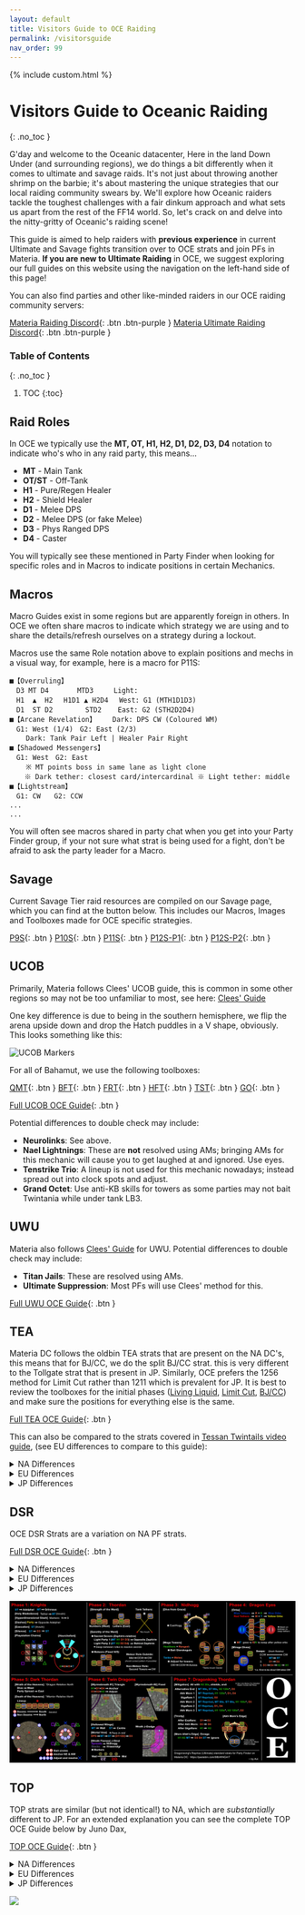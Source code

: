 ```yaml
---
layout: default
title: Visitors Guide to OCE Raiding
permalink: /visitorsguide
nav_order: 99
---
```


{% include custom.html %}

# Visitors Guide to Oceanic Raiding
{: .no_toc }

G'day and welcome to the Oceanic datacenter, Here in the land Down Under (and surrounding regions), we do things a bit differently when it comes to ultimate and savage raids. It's not just about throwing another shrimp on the barbie; it's about mastering the unique strategies that our local raiding community swears by. We'll explore how Oceanic raiders tackle the toughest challenges with a fair dinkum approach and what sets us apart from the rest of the FF14 world. So, let's crack on and delve into the nitty-gritty of Oceanic's raiding scene!

This guide is aimed to help raiders with **previous experience** in current Ultimate and Savage fights transition over to OCE strats and join PFs in Materia. **If you are new to Ultimate Raiding** in OCE, we suggest exploring our full guides on this website using the navigation on the left-hand side of this page! 

You can also find parties and other like-minded raiders in our OCE raiding community servers: 

[Materia Raiding Discord](https://discord.gg/EySn5dRj65){: .btn .btn-purple }
[Materia Ultimate Raiding Discord](https://discord.gg/ArZz3b8PZV){: .btn .btn-purple }

### Table of Contents
{: .no_toc }

1. TOC
{:toc}

## Raid Roles

In OCE we typically use the **MT, OT, H1, H2, D1, D2, D3, D4** notation to indicate who's who in any raid party, this means...

- **MT** - Main Tank
- **OT/ST** - Off-Tank
- **H1** - Pure/Regen Healer
- **H2** - Shield Healer
- **D1** - Melee DPS
- **D2** - Melee DPS (or fake Melee)
- **D3** - Phys Ranged DPS
- **D4** - Caster

You will typically see these mentioned in Party Finder when looking for specific roles and in Macros to indicate positions in certain Mechanics. 

## Macros

Macro Guides exist in some regions but are apparently foreign in others. In OCE we often share macros to indicate which strategy we are using and to share the details/refresh ourselves on a strategy during a lockout. 

Macros use the same Role notation above to explain positions and mechs in a visual way, for example, here is a macro for P11S: 

```
■【Overruling】
　D3 MT D4　　　  MTD3　　　Light: 
　H1  ▲  H2　 H1D1 ▲ H2D4　 West: G1 (MTH1D1D3) 
　D1  ST D2　　　   STD2    East: G2 (STH2D2D4)
■【Arcane Revelation】    Dark: DPS CW (Coloured WM)
　G1: West (1/4)　G2: East (2/3)
    Dark: Tank Pair Left | Healer Pair Right
■【Shadowed Messengers】
　G1: West　G2: East  
    ※ MT points boss in same lane as light clone　
　  ※ Dark tether: closest card/intercardinal ※ Light tether: middle
■【Lightstream】
　G1: CW　　G2: CCW
...
...
```

You will often see macros shared in party chat when you get into your Party Finder group, if your not sure what strat is being used for a fight, don't be afraid to ask the party leader for a Macro.

## Savage
Current Savage Tier raid resources are compiled on our Savage page, which you can find at the button below. This includes our Macros, Images and Toolboxes made for OCE specific strategies. 

[P9S](/p9s){: .btn }
[P10S](/p10s){: .btn }
[P11S](/p11s){: .btn }
[P12S-P1](/p12s-1){: .btn }
[P12S-P2](/p12s-2){: .btn }

## UCOB

Primarily, Materia follows Clees' UCOB guide, this is common in some other regions so may not be too unfamiliar to most, see here: [Clees' Guide](https://ultimates.guide/ucob/)

One key difference is due to being in the southern hemisphere, we flip the arena upside down and drop the Hatch puddles in a V shape, obviously. This looks something like this: 

<img src="{{ site.baseurl }}/assets/images/diagrams/ucobmarkers.png" alt="UCOB Markers" style="height: 400px">

For all of Bahamut, we use the following toolboxes: 

[QMT](https://ff14.toolboxgaming.space/?id=877146678916361&preview=1){: .btn }
[BFT](https://ff14.toolboxgaming.space/?id=838145884536361&preview=1){: .btn }
[FRT](https://ff14.toolboxgaming.space/?id=810783368854861&preview=1){: .btn }
[HFT](https://ff14.toolboxgaming.space/?id=740246169786361&preview=1){: .btn }
[TST](https://ff14.toolboxgaming.space/?id=141245760517361&preview=1){: .btn }
[GO](https://ff14.toolboxgaming.space/?id=803246524767361&preview=1){: .btn }

[Full UCOB OCE Guide](/ucob){: .btn }

Potential differences to double check may include:

- **Neurolinks**: See above.
- **Nael Lightnings**: These are **not** resolved using AMs; bringing AMs for this mechanic will cause you to get laughed at and ignored. Use eyes.
- **Tenstrike Trio**: A lineup is not used for this mechanic nowadays; instead spread out into clock spots and adjust.
- **Grand Octet**: Use anti-KB skills for towers as some parties may not bait Twintania while under tank LB3.

## UWU
Materia also follows [Clees' Guide](https://ultimates.guide/uwu/) for UWU. Potential differences to double check may include:

- **Titan Jails**: These are resolved using AMs.
- **Ultimate Suppression**: Most PFs will use Clees' method for this.

[Full UWU OCE Guide](/uwu){: .btn }

## TEA
Materia DC follows the oldbin TEA strats that are present on the NA DC's, this means that for BJ/CC, we do the split BJ/CC strat. this is very different to the Tollgate strat that is present in JP. Similarly, OCE prefers the 1256 method for Limit Cut rather than 1211 which is prevalent for JP. It is best to review the toolboxes for the initial phases ([Living Liquid](https://ff14.toolboxgaming.space/?id=830419115443951&preview=1), [Limit Cut](https://ff14.toolboxgaming.space/?id=240411819443951&preview=1), [BJ/CC](https://ff14.toolboxgaming.space/?id=340414049443951&preview=1)) and make sure the positions for everything else is the same.


[Full TEA OCE Guide](/tea){: .btn }

This can also be compared to the strats covered in [Tessan Twintails video guide](https://www.youtube.com/watch?v=uVtZ8-XoOZ0), (see EU differences to compare to this guide): 

<details markdown=1>
<summary>NA Differences</summary>
    
### General Notes
{: .no_toc }
As mentioned in raid roles section:
D1 = M1/DRG pos
D2 = M2/NIN pos
D3 = Phys Range/R1
D4 = Caster/R2
    
H1 = Regen Healer
H2 = Shield Healer
Esuna Prio is default assumed to be H1 self + top -> bottom, and H2 self + bottom -> top

OT sometimes referenced as ST

### Temporal Stasis
{: .no_toc }
During Temporal Stasis mech after Phase 2, instead of FFA, supports prio left, and DPS right for long tethers, rest is the same (short tether is on the add to the right and no tether is to the add on the left).

<img src="https://github.com/nozzyxx/materiaraiding/assets/160133948/31845dfb-fc41-4ad0-8f3c-5f6972c61b5a" alt="Temporal Stasis" style="height: 400px">


### Inception Formation
{: .no_toc }
Everything is mostly the same: Tanks and Stack go LEFT relative to the heart, and everyone else goes RIGHT.
The MT will usually bait the Super Jump (communicate if you prefer OT to take).

### Wormhole
{: .no_toc }
No differences, we follow the KR sim strat on the most part. [KR Simulator](https://materiaraiding.com/tea.html#simulator)

### Final Word
{: .no_toc }
Standard positions are rotated about 90 degrees and start from east side of the room, Dark Beacon plants in the middle of the 2 Marker (EAST) and light beacon middle placed in D Marker west.

For an extended explanation you can see the complete TEA OCE Guide below by Noz Leafhill,

</details>
<details markdown=1>
<summary>EU Differences</summary>

### General Notes
{: .no_toc }
As mentioned in raid roles section:
D1 = M1/DRG pos
D2 = M2/NIN pos
D3 = Phys Range/R1
D4 = Caster/R2
    
H1 = Regen Healer
H2 = Shield Healer
Esuna Prio is default assumed to be H1 self + top -> bottom, and H2 self + bottom -> top

OT sometimes referenced as ST

### Temporal Stasis
{: .no_toc }
During Temporal Stasis mech after Phase 2, blue tether prio is flipped, supports prio left, and DPS right, rest is the same (short tether is on the add to the right and no tether is to the add on the left).

<img src="https://github.com/nozzyxx/materiaraiding/assets/160133948/31845dfb-fc41-4ad0-8f3c-5f6972c61b5a" alt="Temporal Stasis" style="height: 400px">

### Inception Formation
{: .no_toc }
Everything after flarethrowers is flipped left to right, up until the blue tether finishes resolving.
This means Tanks and Stack go LEFT relative to the heart, and everyone else goes RIGHT.
The MT will usually bait the Super Jump (communicate if you prefer OT to take).

### Wormhole
{: .no_toc }
No differences, we follow the KR sim strat. [KR Simulator](https://materiaraiding.com/tea.html#simulator)

### Final Word
{: .no_toc }
Standard positions are rotated about 90 degrees and start from east side of the room, Dark Beacon plants in the middle of the 2 Marker (EAST) and light beacon middle placed in D Marker west.

For an extended explanation you can see the complete TEA OCE Guide below by Noz Leafhill,
</details>
<details markdown=1>
<summary>JP Differences</summary>
Please refer to full guide.

[Full TEA OCE Guide](/tea){: .btn }
</details>

## DSR
OCE DSR Strats are a variation on NA PF strats.

[Full DSR OCE Guide](/dsr){: .btn }

<details markdown=1>
<summary>NA Differences</summary>
Phase 2 onwards, Waymarks are positioned along the walls rather than in the middle.

Phase 3: Materia does Easthogg. Niddstinien is faced north, and we resolve all arrows by facing our character east. [Easthogg Video Guide](https://www.youtube.com/watch?v=j_Hz3I4ENK4)

Death of the Heavens in Dark Thordan: base positioning before the mech starts is a lineup in the middle of the room H1>MT>D3>D1>D2>D4>ST>H2, dooms are positioned along the south side rather than north, and they are knocked back north to soak their puddles.

Double dragons: we may resolve wroth AM's somewhat differently NA strats. like with NA we also do fixed wyrmsbreath 1 + 2 which is different than how it is done in Elemental. tanks are also using their invuln's on cautrize at the end of double dragons.

In Dragon King Thordan, all 3 akh morn edge stacks are handled with 3-3-2 rather than 6-1-1.

For an extended explanation you can see the complete DSR OCE Guide below by Juno Dax,

</details>
<details markdown=1>
<summary>EU Differences</summary>
Please refer to full guide.

[Full DSR OCE Guide](/dsr){: .btn }
</details>
<details markdown=1>
<summary>JP Differences</summary>
There are a number of differences between OCE and JP for DSR. Please review this list for specific mechanics, using the language in [Tuufless' guide](https://tuufless.github.io/FFXIV-Elemental-Raid-Macros/ultimates/dsr/). It is recommended that you are familiar with these differences before you join clear/reclear parties.

- **General**: From Phase 2 onwards, waymarks are positioned along the walls rather than in the middle.
- **1. The Holy See**
    - **Hyperdimensional Slash:** Initial marked players spread along the **north** side.
- **2. King Thordan**
    - **Strength of the Ward**: When spreading, MT/H1 and ST/H2 positions are swapped.
- **4. Eyes**
    - **Orbs**
        - Initial lineup is different; check cheat sheet for details.
        - **Tanks and melees** take yellow orbs, and move to ranged and healers to pass tethers afterwards.
    - **Mirage Dives**
        - **Ranged and healers** take dives first, using the positions in the cheat sheet.
        - The order of swaps are tanks, melees, then ranged and healers again.
- **5. Alternate Thordan**
    - **Wrath of the Heavens**: AMs are **not** used to mark lightnings; using AMs here will cause you to get laughed at and ignored.
    - **Death of the Heavens**:
        - Dooms are **south**, so positioning for tethers afterwards is flipped from JP.
        - The line up from left to right is H1 MT D3 D1 D2 D4 ST H2.
- **6. Double Dragons**
    - **Wyrmsbreath #1**: Anchors are H1, D1 and D4.
    - **Hallowed Wings**: For both Hallowed Wings, MT moves to the wall while ST stays centre.
    - **Wroth Flames**: AM meanings may be different to JP - binds are towards the wall while ignores are towards the centre.
    - **Wyrmsbreath #2**: OCE uses the **fixed strat**; consult the cheat sheet or Tuufless' FAQ in P6 for details.
- **7. Dragonking Thordan**
    - **General**: Mitigations are different from JP; consult the cheat sheet for details.
    - **Enrage**: MT takes towers first instead of ST.

</details>

<a href=".\assets\images\cheatsheets\dsrcheatsheet.webp" target="_blank"><img src=".\assets\images\cheatsheets\dsrcheatsheet.webp"></a>

## TOP
TOP strats are similar (but not identical!) to NA, which are *substantially* different to JP. For an extended explanation you can see the complete TOP OCE Guide below by Juno Dax,

[TOP OCE Guide](/top){: .btn }

<details markdown=1>
<summary>NA Differences</summary>

For NA players, both DPS and supports move during P6 WC2 instead of DPS not moving. DPS dodge CW, supports CCW.
<img src="./assets/images/diagrams/exasquares.png" alt="Cosmo Arrow 2 Spread Positions" style="height: 400px">

[Full TOP OCE Guide](/top){: .btn }
</details>
<details markdown=1>
<summary>EU Differences</summary>
Please refer to full guide.

[Full TOP OCE Guide](/top){: .btn }
</details>
<details markdown=1>
<summary>JP Differences</summary>
For JP players, please review this list of differences, using the language in [Tuufless' guide](https://tuufless.github.io/FFXIV-Elemental-Raid-Macros/ultimates/top/). It is recommended you do **not** join clear/reclear parties before adapting to these differences.

- **General**: OCE will use the [TOP Mitty sheet](https://docs.google.com/spreadsheets/d/1PmSX_yO5GSykt3_Lkh3-LPAOeI2UosCIMLVxmwWEedE/edit#gid=0) for mitigations, heals and tankbusters.
- **1. Omega**
    - **Program Loop**
        - **CCW from NW**, the priority is H1 D3 D1 MT ST D2 D4 H2. 
        - If this priority is flipped, this is equivalent to CW from NW. 
    - **Pantokrator**
        - Light parties reference **SW** and **NE**. If the Flamethrowers hit the SW and NE points, rotate **clockwise** to the next safe sector.
        - Priority order is **SW:** H1 D3 D1 MT ST D2 D4 H2 **:NE**.
- **2. Omega M/F**
    - **Party Synergy**
        - OCE uses **BPOG** for this mechanic. North to south, this is ×□〇▽. Flip × and ▽ if Remote Glitch.
        - To determine who is moving left and right of the eye, line up before the start of the mechanic from left to right in the following priority: H1 D3 D1 MT ST D2 D4 H2. 
        - If both stacks are on one side, the pair **closest** to the eye swaps.
    - **Limitless Synergy**
        - MT takes the tankbuster tether CCW from N, ST takes the tankbuster CW from N.
- **3. Omega Reconfigured**
    - **Transition**
        - Spreads are **north**.
        - Before the transition, line up from left to right in the following priority: H1 D3 D1 MT ST D2 D4 H2.
        - AMs are **not** used for this mechanic; using AMs here will cause you to get laughed at and ignored.
    - **Hello, World**
        - Stack in, Defamation out when moving. Tethers give way to Rot.
        - MT will hold emnity during this mechanic, while the ST should assist with mits during autos.
    - **Monitors**
        - Before the transition, line up vertically west of the boss in the following priority: H1 D3 D1 MT ST D2 D4 H2.
        - Monitor positions are completely different to JP; consult the cheat sheet for details. In particular, monitor 3 should be at the SE corner of their waymark, while non-monitor 2 should be at the NW corner.
        - AMs are **not** used for this mechanic; using AMs here will cause you to get laughed at and ignored.
- **5. Run: Dynamis**
    - **Delta**
        - The positions for players taking Hello, Near World are different to JP, consult the cheat sheet for details.
        - AMs are **not** used to mark initial Hello, Near/Distant Worlds.
    - **Sigma**
        - The initial lineup uses **BPOG**, and is positioned **under Omega-M**. Omega-M is still relative North for the tether mechanic.
        - AM icons may be different to JP. In particular, bind 1/2 is used for lasers (left to right, with Omega-F as north), while attack 1-4 is used for players taking Hello, Near/Distant World from north to south.
    - **Omega**
        - AM icons are the same as before for this mechanic, with binds being used for monitors and beetle tethers.
- **6. Alpha Omega**
    - **General**: Review the cheat sheet for mitigations; tanks should also make sure to confirm their invuln/LB order.
    - **Unlimited Wave Cannon**: the party moves 1 waymark from the first Exaflare.
    - **Wave Cannon** is resolved south.
    - **Cosmo Arrow 2**: initial spread positions are different; consult the cheat sheet below. **Both DPS and supports move for exasquares**: DPS CW, supports CCW (see the diagram at the start of the section). Do not move all the way to the cardinal waymark.
    - **Cosmo Meteor**: H1 will move to the centre by default.
</details>

<a href="{{ site.baseurl }}/assets/images/cheatsheets/topcheatsheet.png" target="_blank"><img src="{{ site.baseurl }}/assets/images/cheatsheets/topcheatsheet.png"></a>
